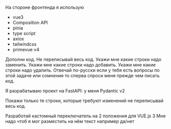 На стороне фронтенда я использую 
- vue3
- Composition API
- pinia
- type script
- axiox
- tailwindcss 
- primevue v4

Дополни код.
Не переписывай весь код.
Укажи мне какие строки надо заменить.
Укажи мне какие строки надо добавить.
Укажи мне какие строки надо удалить.
Отвечай по-русски
если у тебя есть вопросы по этой задаче или сомнения то сперва спроси меня прежде чем писать код.



Я разрабатываю проект на FastAPI:
у меня Pydantic v2

Покажи только те строки, которые требуют изменений не переписывай весь код.


Разработай кастомный переключатель на 2 положения для VUE.js 3
Мне надо чтоб я мог разместить на нём текст например да/нет